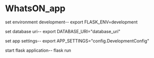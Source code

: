 # WhatsON_app

set environment development--
export FLASK_ENV=development

set database uri--
export DATABASE_URI="database_uri"

set app settings--
export APP_SETTINGS="config.DevelopmentConfig"

start flask application--
flask run
